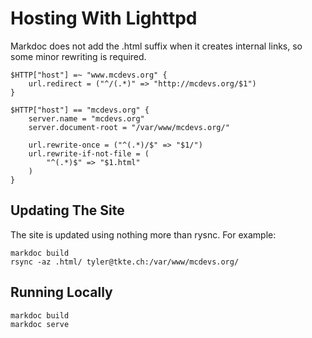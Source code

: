 # Hosting With Lighttpd

Markdoc does not add the .html suffix when it creates internal links, so
some minor rewriting is required.

    $HTTP["host"] =~ "www.mcdevs.org" {
        url.redirect = ("^/(.*)" => "http://mcdevs.org/$1")
    }

    $HTTP["host"] == "mcdevs.org" {
        server.name = "mcdevs.org"
        server.document-root = "/var/www/mcdevs.org/"

        url.rewrite-once = ("^(.*)/$" => "$1/")
        url.rewrite-if-not-file = (
            "^(.*)$" => "$1.html"
        )
    }

## Updating The Site

The site is updated using nothing more than rysnc. For example:

    markdoc build
    rsync -az .html/ tyler@tkte.ch:/var/www/mcdevs.org/

## Running Locally

    markdoc build
    markdoc serve